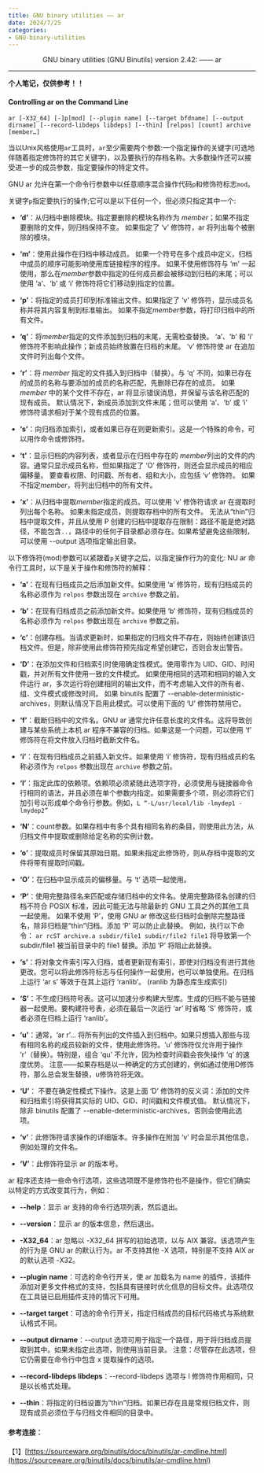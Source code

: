 ```yaml
---
title: GNU binary utilities —— ar
date: 2024/7/25
categories: 
- GNU-binary-utilities
---
```


<center>
GNU binary utilities (GNU Binutils) version 2.42: —— ar
</center>

<!--more-->

***
**个人笔记，仅供参考！！**

#### Controlling ar on the Command Line
```
ar [-X32_64] [-]p[mod] [--plugin name] [--target bfdname] [--output dirname] [--record-libdeps libdeps] [--thin] [relpos] [count] archive [member…]
```

当以Unix风格使用`ar`工具时，`ar`至少需要两个参数:一个指定操作的关键字(可选地伴随着指定修饰符的其它关键字)，以及要执行的存档名称。大多数操作还可以接受进一步的成员参数，指定要操作的特定文件。

GNU ar 允许在第一个命令行参数中以任意顺序混合操作代码`p`和修饰符标志`mod`。

关键字`p`指定要执行的操作;它可以是以下任何一个，但必须只指定其中一个:

- **‘d’**：从归档中删除模块。指定要删除的模块名称作为 *member*；如果不指定要删除的文件，则归档保持不变。
如果指定了 ‘v’ 修饰符，ar 将列出每个被删除的模块。

- **‘m’**：使用此操作在归档中移动成员。
如果一个符号在多个成员中定义，归档中成员的顺序可能影响使用库链接程序的程序。
如果不使用修饰符与 ‘m’ 一起使用，那么在*member*参数中指定的任何成员都会被移动到归档的末尾；可以使用 ‘a’、‘b’ 或 ‘i’ 修饰符将它们移动到指定的位置。

- **‘p’**：将指定的成员打印到标准输出文件。如果指定了 ‘v’ 修饰符，显示成员名称并将其内容复制到标准输出。
如果不指定*member*参数，将打印归档中的所有文件。

- **‘q’**：将*member*指定的文件添加到归档的末尾，无需检查替换。
‘a’、‘b’ 和 ‘i’ 修饰符不影响此操作；新成员始终放置在归档的末尾。
‘v’ 修饰符使 ar 在追加文件时列出每个文件。

- **‘r’**：将 *member* 指定的文件插入到归档中（替换）。与 ‘q’ 不同，如果已存在的成员的名称与要添加的成员的名称匹配，先删除已存在的成员。
如果 *member* 中的某个文件不存在，ar 将显示错误消息，并保留与该名称匹配的现有成员。
默认情况下，新成员添加到文件末尾；但可以使用 ‘a’、‘b’ 或 ‘i’ 修饰符请求相对于某个现有成员的位置。

- **‘s’**：向归档添加索引，或者如果已存在则更新索引。这是一个特殊的命令，可以用作命令或修饰符。

- **‘t’**：显示归档的内容列表，或者显示在归档中存在的 *member*列出的文件的内容。通常只显示成员名称，但如果指定了 ‘O’ 修饰符，则还会显示成员的相应偏移量。
要查看权限、时间戳、所有者、组和大小，应包括 ‘v’ 修饰符。
如果不指定*member*，将列出归档中的所有文件。


- **‘x’**：从归档中提取*member*指定的成员。可以使用 ‘v’ 修饰符请求 ar 在提取时列出每个名称。
如果未指定成员，则提取存档中的所有文件。
无法从“thin”归档中提取文件，并且从使用 P 创建的归档中提取存在限制：路径不能是绝对路径，不能包含`..`，路径中的任何子目录都必须存在。如果希望避免这些限制，可以使用 --output 选项指定输出目录。

以下修饰符(mod)参数可以紧跟着`p`关键字之后，以指定操作行为的变化:
NU ar 命令行工具时，以下是关于操作和修饰符的解释：

- **‘a’**：在现有归档成员之后添加新文件。如果使用 ‘a’ 修饰符，现有归档成员的名称必须作为 `relpos` 参数出现在 `archive` 参数之前。

- **‘b’**：在现有归档成员之前添加新文件。如果使用 ‘b’ 修饰符，现有归档成员的名称必须作为 `relpos` 参数出现在 `archive` 参数之前。

- **‘c’**：创建存档。当请求更新时，如果指定的归档文件不存在，则始终创建该归档文件。但是，除非使用此修饰符预先指定希望创建它，否则会发出警告。

- **‘D’**：在添加文件和归档索引时使用确定性模式。使用零作为 UID、GID、时间戳，并对所有文件使用一致的文件模式。
如果使用相同的选项和相同的输入文件运行 ar，多次运行将创建相同的输出文件，而不考虑输入文件的所有者、组、文件模式或修改时间。
如果 binutils 配置了 --enable-deterministic-archives，则默认情况下启用此模式。可以使用下面的 ‘U’ 修饰符禁用它。

- **‘f’**：截断归档中的文件名。GNU ar 通常允许任意长度的文件名。这将导致创建与某些系统上本机 ar 程序不兼容的归档。如果这是一个问题，可以使用 ‘f’ 修饰符在将文件放入归档时截断文件名。

- **‘i’**：在现有归档成员之前插入新文件。如果使用 ‘i’ 修饰符，现有归档成员的名称必须作为 `relpos` 参数出现在 `archive` 参数之前。

- **‘l’**：指定此库的依赖项。依赖项必须紧随此选项字符，必须使用与链接器命令行相同的语法，并且必须在单个参数内指定。如果需要多个项，则必须将它们加引号以形成单个命令行参数。例如，`L “-L/usr/local/lib -lmydep1 -lmydep2”`

- **‘N’**：count参数。如果存档中有多个具有相同名称的条目，则使用此方法，从归档文件中提取或删除给定名称的实例计数。

- **‘o’**：提取成员时保留其原始日期。如果未指定此修饰符，则从存档中提取的文件将带有提取时间戳。

- **‘O’**：在归档中显示成员的偏移量。与 ‘t’ 选项一起使用。

- **‘P’**：使用完整路径名来匹配或存储归档中的文件名。使用完整路径名创建的归档不符合 POSIX 标准，因此可能无法与除最新的 GNU 工具之外的其他工具一起使用。
如果不使用 ‘P’，使用 GNU ar 修改这些归档时会删除完整路径名，除非归档是“thin”归档。添加 ‘P’ 可以防止此替换。
例如，执行以下命令：
`ar rcST archive.a subdir/file1 subdir/file2 file1`
将导致第一个 subdir/file1 被当前目录中的 file1 替换。添加 ‘P’ 将阻止此替换。

- **‘s’**：将对象文件索引写入归档，或者更新现有索引，即使对归档没有进行其他更改。您可以将此修饰符标志与任何操作一起使用，也可以单独使用。在归档上运行 ‘ar s’ 等效于在其上运行 ‘ranlib’。
(ranlib 为静态库生成索引)

- **‘S’**：不生成归档符号表。这可以加速分步构建大型库。生成的归档不能与链接器一起使用。要构建符号表，必须在最后一次运行 ‘ar’ 时省略 ‘S’ 修饰符，或者必须在归档上运行 ‘ranlib’。

- **‘u’**：通常，‘ar r’… 将所有列出的文件插入到归档中。如果只想插入那些与现有相同名称的成员较新的文件，使用此修饰符。‘u’ 修饰符仅允许用于操作 ‘r’（替换）。特别是，组合 ‘qu’ 不允许，因为检查时间戳会丧失操作 ‘q’ 的速度优势。
注意——如果存档是以一种确定的方式创建的，例如通过使用D修饰符，那么总会发生替换，u修饰符将无效。

- **‘U’**：
不要在确定性模式下操作。这是上面 ‘D’ 修饰符的反义词：添加的文件和归档索引将获得其实际的 UID、GID、时间戳和文件模式值。
默认情况下，除非 binutils 配置了 --enable-deterministic-archives，否则会使用此选项。

- **‘v’**：此修饰符请求操作的详细版本。许多操作在附加 ‘v’ 时会显示其他信息，例如处理的文件名。

- **‘V’**：此修饰符显示 ar 的版本号。

ar 程序还支持一些命令行选项，这些选项既不是修饰符也不是操作，但它们确实以特定的方式改变其行为，例如：
- **--help**：显示 ar 支持的命令行选项列表，然后退出。

- **--version**：显示 ar 的版本信息，然后退出。

- **-X32_64**：ar 忽略以 -X32_64 拼写的初始选项，以与 AIX 兼容。该选项产生的行为是 GNU ar 的默认行为。ar 不支持其他 -X 选项，特别是不支持 AIX ar 的默认选项 -X32。

- **--plugin name**：可选的命令行开关，使 ar 加载名为 name 的插件，该插件添加对更多文件格式的支持，包括具有链接时优化信息的目标文件。此选项仅在工具链已启用插件支持的情况下可用。

- **--target target**：可选的命令行开关，指定归档成员的目标代码格式与系统默认格式不同。

- **--output dirname**：--output 选项可用于指定一个路径，用于将归档成员提取到其中。如果未指定此选项，则使用当前目录。 
  注意：尽管存在此选项，但它仍需要在命令行中包含 x 提取操作的选项。

- **--record-libdeps libdeps**：--record-libdeps 选项与 l 修饰符作用相同，只是以长格式处理。

- **--thin**：将指定的归档设置为“thin”归档。如果已存在且是常规归档文件，则现有成员必须位于与归档文件相同的目录中。


#### 参考连接：
【1】[https://sourceware.org/binutils/docs/binutils/ar-cmdline.html](https://sourceware.org/binutils/docs/binutils/ar-cmdline.html)